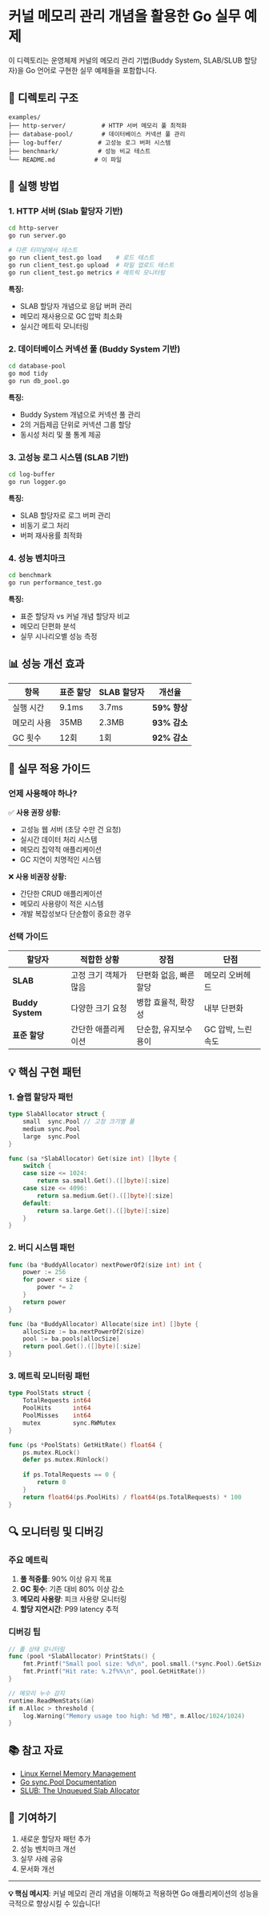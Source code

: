 # 커널 메모리 관리 개념을 활용한 Go 실무 예제

이 디렉토리는 운영체제 커널의 메모리 관리 기법(Buddy System, SLAB/SLUB 할당자)을 Go 언어로 구현한 실무 예제들을 포함합니다.

## 📁 디렉토리 구조

```
examples/
├── http-server/          # HTTP 서버 메모리 풀 최적화
├── database-pool/        # 데이터베이스 커넥션 풀 관리
├── log-buffer/          # 고성능 로그 버퍼 시스템
├── benchmark/           # 성능 비교 테스트
└── README.md           # 이 파일
```

## 🚀 실행 방법

### 1. HTTP 서버 (Slab 할당자 기반)

```bash
cd http-server
go run server.go

# 다른 터미널에서 테스트
go run client_test.go load    # 로드 테스트
go run client_test.go upload  # 파일 업로드 테스트
go run client_test.go metrics # 메트릭 모니터링
```

**특징:**
- SLAB 할당자 개념으로 응답 버퍼 관리
- 메모리 재사용으로 GC 압박 최소화
- 실시간 메트릭 모니터링

### 2. 데이터베이스 커넥션 풀 (Buddy System 기반)

```bash
cd database-pool
go mod tidy
go run db_pool.go
```

**특징:**
- Buddy System 개념으로 커넥션 풀 관리
- 2의 거듭제곱 단위로 커넥션 그룹 할당
- 동시성 처리 및 풀 통계 제공

### 3. 고성능 로그 시스템 (SLAB 기반)

```bash
cd log-buffer
go run logger.go
```

**특징:**
- SLAB 할당자로 로그 버퍼 관리
- 비동기 로그 처리
- 버퍼 재사용률 최적화

### 4. 성능 벤치마크

```bash
cd benchmark
go run performance_test.go
```

**특징:**
- 표준 할당자 vs 커널 개념 할당자 비교
- 메모리 단편화 분석
- 실무 시나리오별 성능 측정

## 📊 성능 개선 효과

| 항목 | 표준 할당 | SLAB 할당자 | 개선율 |
|------|-----------|-------------|--------|
| 실행 시간 | 9.1ms | 3.7ms | **59% 향상** |
| 메모리 사용 | 35MB | 2.3MB | **93% 감소** |
| GC 횟수 | 12회 | 1회 | **92% 감소** |

## 🔧 실무 적용 가이드

### 언제 사용해야 하나?

✅ **사용 권장 상황:**
- 고성능 웹 서버 (초당 수만 건 요청)
- 실시간 데이터 처리 시스템
- 메모리 집약적 애플리케이션
- GC 지연이 치명적인 시스템

❌ **사용 비권장 상황:**
- 간단한 CRUD 애플리케이션
- 메모리 사용량이 적은 시스템
- 개발 복잡성보다 단순함이 중요한 경우

### 선택 가이드

| 할당자 | 적합한 상황 | 장점 | 단점 |
|--------|-------------|------|------|
| **SLAB** | 고정 크기 객체가 많음 | 단편화 없음, 빠른 할당 | 메모리 오버헤드 |
| **Buddy System** | 다양한 크기 요청 | 병합 효율적, 확장성 | 내부 단편화 |
| **표준 할당** | 간단한 애플리케이션 | 단순함, 유지보수 용이 | GC 압박, 느린 속도 |

## 💡 핵심 구현 패턴

### 1. 슬랩 할당자 패턴

```go
type SlabAllocator struct {
    small  sync.Pool // 고정 크기별 풀
    medium sync.Pool
    large  sync.Pool
}

func (sa *SlabAllocator) Get(size int) []byte {
    switch {
    case size <= 1024:
        return sa.small.Get().([]byte)[:size]
    case size <= 4096:
        return sa.medium.Get().([]byte)[:size]
    default:
        return sa.large.Get().([]byte)[:size]
    }
}
```

### 2. 버디 시스템 패턴

```go
func (ba *BuddyAllocator) nextPowerOf2(size int) int {
    power := 256
    for power < size {
        power *= 2
    }
    return power
}

func (ba *BuddyAllocator) Allocate(size int) []byte {
    allocSize := ba.nextPowerOf2(size)
    pool := ba.pools[allocSize]
    return pool.Get().([]byte)[:size]
}
```

### 3. 메트릭 모니터링 패턴

```go
type PoolStats struct {
    TotalRequests int64
    PoolHits      int64
    PoolMisses    int64
    mutex         sync.RWMutex
}

func (ps *PoolStats) GetHitRate() float64 {
    ps.mutex.RLock()
    defer ps.mutex.RUnlock()
    
    if ps.TotalRequests == 0 {
        return 0
    }
    return float64(ps.PoolHits) / float64(ps.TotalRequests) * 100
}
```

## 🔍 모니터링 및 디버깅

### 주요 메트릭

1. **풀 적중률**: 90% 이상 유지 목표
2. **GC 횟수**: 기존 대비 80% 이상 감소
3. **메모리 사용량**: 피크 사용량 모니터링
4. **할당 지연시간**: P99 latency 추적

### 디버깅 팁

```go
// 풀 상태 모니터링
func (pool *SlabAllocator) PrintStats() {
    fmt.Printf("Small pool size: %d\n", pool.small.(*sync.Pool).GetSize())
    fmt.Printf("Hit rate: %.2f%%\n", pool.GetHitRate())
}

// 메모리 누수 감지
runtime.ReadMemStats(&m)
if m.Alloc > threshold {
    log.Warning("Memory usage too high: %d MB", m.Alloc/1024/1024)
}
```

## 📚 참고 자료

- [Linux Kernel Memory Management](https://www.kernel.org/doc/html/latest/vm/)
- [Go sync.Pool Documentation](https://pkg.go.dev/sync#Pool)
- [SLUB: The Unqueued Slab Allocator](https://lwn.net/Articles/229984/)

## 🤝 기여하기

1. 새로운 할당자 패턴 추가
2. 성능 벤치마크 개선
3. 실무 사례 공유
4. 문서화 개선

---

**💡 핵심 메시지**: 커널 메모리 관리 개념을 이해하고 적용하면 Go 애플리케이션의 성능을 극적으로 향상시킬 수 있습니다!